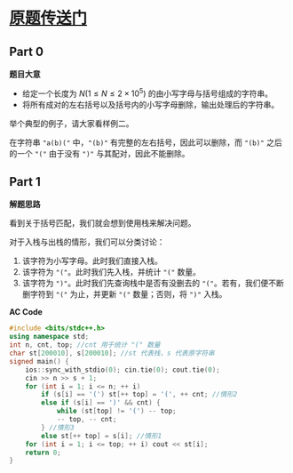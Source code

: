 # [原题传送门](https://www.luogu.com.cn/problem/AT_abc307_d)
## Part 0
**题目大意**

- 给定一个长度为 $N (1 \leq N \leq 2 \times 10 ^ 5)$ 的由小写字母与括号组成的字符串。
- 将所有成对的左右括号以及括号内的小写字母删除，输出处理后的字符串。

举个典型的例子，请大家看样例二。

在字符串 $\texttt{"a(b)("}$ 中，$\texttt{"(b)"}$ 有完整的左右括号，因此可以删除，而 $\texttt{"(b)"}$ 之后的一个 $\texttt{"("}$ 由于没有 $\texttt{")"}$ 与其配对，因此不能删除。

## Part 1

**解题思路**

看到关于括号匹配，我们就会想到使用栈来解决问题。

对于入栈与出栈的情形，我们可以分类讨论：

1. 该字符为小写字母。此时我们直接入栈。
1. 该字符为 $\texttt{"("}$。此时我们先入栈，并统计 $\texttt{"("}$ 数量。
1. 该字符为 $\texttt{")"}$。此时我们先查询栈中是否有没删去的 $\texttt{"("}$。若有，我们便不断删字符到 $\texttt{"("}$ 为止，并更新 $\texttt{"("}$ 数量；否则，将 $\texttt{")"}$ 入栈。

**AC Code**

```cpp
#include <bits/stdc++.h>
using namespace std;
int n, cnt, top; //cnt 用于统计 "(" 数量
char st[200010], s[200010]; //st 代表栈，s 代表原字符串
signed main() {
	ios::sync_with_stdio(0); cin.tie(0); cout.tie(0);
	cin >> n >> s + 1;
	for (int i = 1; i <= n; ++ i)
		if (s[i] == '(') st[++ top] = '(', ++ cnt; //情形2
		else if (s[i] == ')' && cnt) {
			while (st[top] != '(') -- top;
			-- top, -- cnt;
		} //情形3
		else st[++ top] = s[i]; //情形1
	for (int i = 1; i <= top; ++ i) cout << st[i];
	return 0;
}
```
